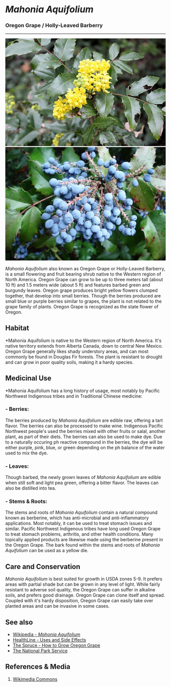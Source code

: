 # *Mahonia Aquifolium*
### **Oregon Grape / Holly-Leaved Barberry**

***

![Mahonia Aquifolium flowering](/img/Mahonia-flower.jpg "*Mahonia Aquifolium* flowers")
![Mahonia Aquifolium bearing fruit](/img/Mahonia-fruit.jpg "*Mahonia Aquifolium* berries")

*Mahonia Aquifolium* also known as Oregon Grape or Holly-Leaved Barberry, is a small flowering and fruit bearing shrub native to the Western region of North America. Oregon Grape can grow to be up to three meters tall (about 10 ft) and 1.5 meters wide (about 5 ft) and features barbed green and burgundy leaves. Oregon grape produces bright yellow flowers clumped together, that develop into small berries. Though the berries produced are small blue or purple berries similar to grapes, the plant is not related to the grape family of plants. Oregon Grape is recognized as the state flower of Oregon.


## Habitat
*Mahonia Aquifolium is native to the Western region of North America. It's native territory extends from Alberta Canada, down to central New Mexico. Oregon Grape generally likes shady understory areas, and can most commonly be found in Douglas Fir forests. The plant is resistant to drought and can grow in poor quality soils, making it a hardy species.

## Medicinal Use
*Mahonia Aquifolium has a long history of usage, most notably by Pacific Northwest Indigenous tribes and in Traditional Chinese medicine:

### - Berries:
The berries produced by *Mahonia Aquifolium* are edible raw, offering a tart flavor. The berries can also be processed to make wine. Indigenous Pacific Northwest people's used the berries mixed with other fruits or salal, another plant, as part of their diets.
The berries can also be used to make dye. Due to a naturally occuring ph reactive compound in the berries, the dye will be either purple, pink, blue, or green depending on the ph balance of the water used to mix the dye.

### - Leaves:
Though barbed, the newly grown leaves of *Mahonia Aquifolium* are edible when still soft and light pea green, offering a bitter flavor. The leaves can also be distilled into tea.

### - Stems & Roots:
The stems and roots of *Mahonia Aquifolium* contain a natural compound known as berberine, which has anti-microbial and anti-inflammatory applications. Most notably, it can be used to treat stomach issues and similar. Pacific Northwest Indigenous tribes have long used Oregon Grape to treat stomach problems, arthritis, and other health conditions. Many topically applied products are likewise made using the berberine present in the Oregon Grape.
The bark found within the stems and roots of *Mahonia Aquifolium* can be used as a yellow die.

## Care and Conservation
*Mahonia Aquifolium* is best suited for growth in USDA zones 5-9. It prefers areas with partial shade but can be grown in any level of light. While fairly resistant to adverse soil quality, the Oregon Grape can suffer in alkaline soils, and prefers good drainage. 
Oregon Grape can clone itself and spread. Coupled with it's hardy disposition, Oregon Grape can easily take over planted areas and can be invasive in some cases.


## See also
- [Wikipedia - *Mahonia Aquifolium*](https://en.wikipedia.org/wiki/Mahonia_aquifolium)
- [HealthLine - Uses and Side Effects](https://www.healthline.com/nutrition/oregon-grape)
- [The Spruce - How to Grow Oregon Grape](https://www.thespruce.com/oregon-grape-profile-3269178)
- [The National Park Service](https://www.nps.gov/articles/000/oregon-grape.htm)

## References & Media
1. [Wikimedia Commons](https://commons.wikimedia.org/wiki/Main_Page)